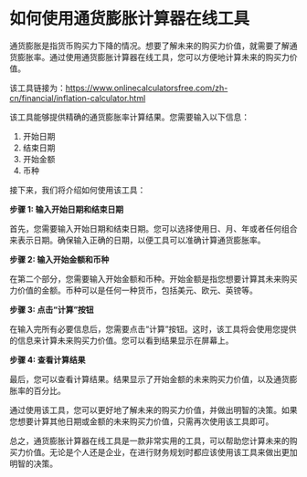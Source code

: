 如何使用通货膨胀计算器在线工具
===============

通货膨胀是指货币购买力下降的情况。想要了解未来的购买力价值，就需要了解通货膨胀率。通过使用通货膨胀计算器在线工具，您可以方便地计算未来的购买力价值。

该工具链接为：<https://www.onlinecalculatorsfree.com/zh-cn/financial/inflation-calculator.html>

该工具能够提供精确的通货膨胀率计算结果。您需要输入以下信息：

1. 开始日期
2. 结束日期
3. 开始金额
4. 币种

接下来，我们将介绍如何使用该工具：

**步骤 1: 输入开始日期和结束日期**

首先，您需要输入开始日期和结束日期。您可以选择使用日、月、年或者任何组合来表示日期。确保输入正确的日期，以便工具可以准确计算通货膨胀率。

**步骤 2: 输入开始金额和币种**

在第二个部分，您需要输入开始金额和币种。开始金额是指您想要计算其未来购买力价值的金额。币种可以是任何一种货币，包括美元、欧元、英镑等。

**步骤 3: 点击“计算”按钮**

在输入完所有必要信息后，您需要点击“计算”按钮。这时，该工具将会使用您提供的信息来计算未来购买力价值。您可以看到结果显示在屏幕上。

**步骤 4: 查看计算结果**

最后，您可以查看计算结果。结果显示了开始金额的未来购买力价值，以及通货膨胀率的百分比。

通过使用该工具，您可以更好地了解未来的购买力价值，并做出明智的决策。如果您想要计算其他日期或金额的未来购买力价值，只需再次使用该工具即可。

总之，通货膨胀计算器在线工具是一款非常实用的工具，可以帮助您计算未来的购买力价值。无论是个人还是企业，在进行财务规划时都应该使用该工具来做出更加明智的决策。